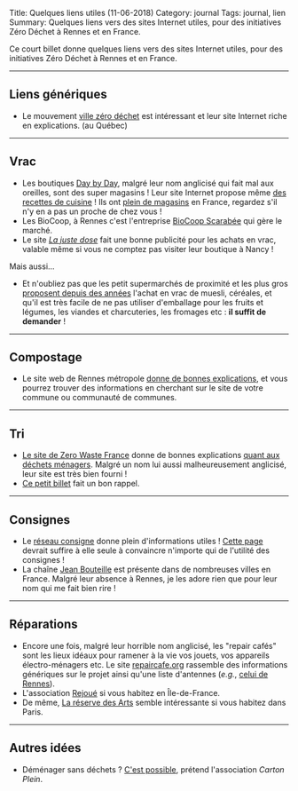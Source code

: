Title: Quelques liens utiles (11-06-2018)
Category: journal
Tags: journal, lien
Summary: Quelques liens vers des sites Internet utiles, pour des initiatives Zéro Déchet à Rennes et en France.

Ce court billet donne quelques liens vers des sites Internet utiles, pour des initiatives Zéro Déchet à Rennes et en France.

---

## Liens génériques

- Le mouvement [ville zéro déchet](https://villezerodechet.org/) est intéressant et leur site Internet riche en explications. (au Québec)

---

## Vrac

- Les boutiques [Day by Day](http://daybyday-shop.com/), malgré leur nom anglicisé qui fait mal aux oreilles, sont des super magasins ! Leur site Internet propose même [des recettes de cuisine](http://daybyday-shop.com/category/recettes) ! Ils ont [plein de magasins](http://daybyday-shop.com/magasin) en France, regardez s'il n'y en a pas un proche de chez vous !
- Les BioCoop, à Rennes c'est l'entreprise [BioCoop Scarabée](http://scarabee-biocoop.fr/) qui gère le marché.
- Le site [*La juste dose*](http://www.lajustedose.fr/) fait une bonne publicité pour les achats en vrac, valable même si vous ne comptez pas visiter leur boutique à Nancy !

Mais aussi…

- Et n'oubliez pas que les petit supermarchés de proximité et les plus gros [proposent depuis des années](http://www.leparisien.fr/societe/la-vente-en-vrac-debarque-dans-les-supermarches-01-04-2009-461850.php) l'achat en vrac de muesli, céréales, et qu'il est très facile de ne pas utiliser d'emballage pour les fruits et légumes, les viandes et charcuteries, les fromages etc : **il suffit de demander** !

---

## Compostage

- Le site web de Rennes métropole [donne de bonnes explications](http://metropole.rennes.fr/pratique/infos-demarches/dechets-proprete/compostage-broyage-paillage/), et vous pourrez trouver des informations en cherchant sur le site de votre commune ou communauté de communes.

---

## Tri

- [Le site de Zero Waste France](https://www.zerowastefrance.org/fr/) donne de bonnes explications [quant aux déchets ménagers](https://www.zerowastefrance.org/fr/comprendre-les-dechets). Malgré un nom lui aussi malheureusement anglicisé, leur site est très bien fourni !
- [Ce petit billet](https://blog.francetvinfo.fr/ma-vie-zero-dechet/2015/11/04/poubelle-de-tri-vs-poubelle-dordure-menagere-ou-mettre-ses-dechets.html) fait un bon rappel.

---

## Consignes

- Le [réseau consigne](http://www.reseauconsigne.com/) donne plein d'informations utiles ! [Cette page](http://www.reseauconsigne.com/la-consigne/) devrait suffire à elle seule à convaincre n'importe qui de l'utilité des consignes !
- La chaîne [Jean Bouteille](http://www.jeanbouteille.fr/) est présente dans de nombreuses villes en France. Malgré leur absence à Rennes, je les adore rien que pour leur nom qui me fait bien rire !

---

## Réparations

- Encore une fois, malgré leur horrible nom anglicisé, les "repair cafés" sont les lieux idéaux pour ramener à la vie vos jouets, vos appareils électro-ménagers etc. Le site [repaircafe.org](https://repaircafe.org/fr/) rassemble des informations génériques sur le projet ainsi qu'une liste d'antennes (*e.g.*, [celui de Rennes](https://repaircafe.org/fr/locations/repair-cafe-de-rennes/)).
- L'association [Rejoué](http://rejoue.asso.fr/) si vous habitez en Île-de-France.
- De même, [La réserve des Arts](http://www.cartonplein.org/) semble intéressante si vous habitez dans Paris.

---

## Autres idées

- Déménager sans déchets ? [C'est possible](http://www.cartonplein.org/), prétend l'association *Carton Plein*.

